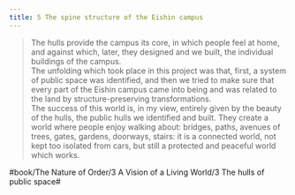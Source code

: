 ```yaml
---
title: 5 The spine structure of the Eishin campus
---
```


> The hulls provide the campus its core, in which people feel at home, and against which, later, they designed and we built, the individual buildings of the campus.  
> The unfolding which took place in this project was that, first, a system of public space was identified, and then we tried to make sure that every part of the Eishin campus came into being and was related to the land by structure-preserving transformations.  
> The success of this world is, in my view, entirely given by the beauty of the hulls, the public hulls we identified and built. They create a world where people enjoy walking about: bridges, paths, avenues of trees, gates, gardens, doorways, stairs: it is a connected world, not kept too isolated from cars, but still a protected and peaceful world which works.  

#book/The Nature of Order/3 A Vision of a Living World/3 The hulls of public space#